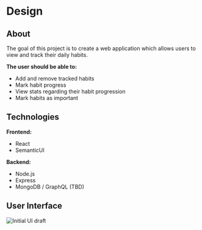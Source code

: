 # Design

## About

The goal of this project is to create a web application which allows users to view and track their daily habits.

**The user should be able to:**
- Add and remove tracked habits
- Mark habit progress
- View stats regarding their habit progression
- Mark habits as important

## Technologies

**Frontend:**
- React
- SemanticUI

**Backend:**
- Node.js
- Express
- MongoDB / GraphQL (TBD)

## User Interface

![Initial UI draft](https://github.com/otsha/habit-tracker/blob/master/documentation/ui-sketch.jpg)
